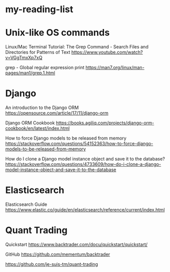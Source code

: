 # my-reading-list

# Unix-like OS commands

Linux/Mac Terminal Tutorial: The Grep Command - Search Files and Directories for Patterns of Text
https://www.youtube.com/watch?v=VGgTmxXp7xQ

grep - Global regular expression print
https://man7.org/linux/man-pages/man1/grep.1.html

# Django 

An introduction to the Django ORM
https://opensource.com/article/17/11/django-orm

Django ORM Cookbook
https://books.agiliq.com/projects/django-orm-cookbook/en/latest/index.html

How to force Django models to be released from memory
https://stackoverflow.com/questions/54152363/how-to-force-django-models-to-be-released-from-memory

How do I clone a Django model instance object and save it to the database?
https://stackoverflow.com/questions/4733609/how-do-i-clone-a-django-model-instance-object-and-save-it-to-the-database

# Elasticsearch

Elasticsearch Guide
https://www.elastic.co/guide/en/elasticsearch/reference/current/index.html

# Quant Trading
Quickstart
https://www.backtrader.com/docu/quickstart/quickstart/

GitHub
https://github.com/mementum/backtrader

https://github.com/je-suis-tm/quant-trading
